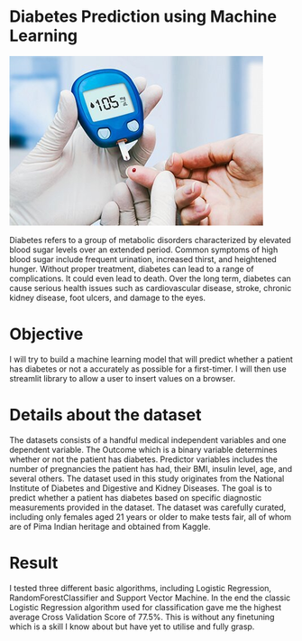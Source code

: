 
# Diabetes Prediction using Machine Learning

![Test Image 1](diabetes-symptoms-and-treatment.jpg)

Diabetes refers to a group of metabolic disorders characterized by elevated blood sugar levels over an extended period. Common symptoms of high blood sugar include frequent urination, increased thirst, and heightened hunger. Without proper treatment, diabetes can lead to a range of complications. It could even lead to death. Over the long term, diabetes can cause serious health issues such as cardiovascular disease, stroke, chronic kidney disease, foot ulcers, and damage to the eyes.

# Objective
I will try to build a machine learning model that will predict whether a patient has diabetes or not a accurately as possible for a first-timer. I will then use streamlit library to allow a user to insert values on a browser.

# Details about the dataset
The datasets consists of a handful medical independent variables and one dependent variable. The Outcome which is a binary variable determines whether or not the patient has diabetes. Predictor variables includes the number of pregnancies the patient has had, their BMI, insulin level, age, and several others. The dataset used in this study originates from the National Institute of Diabetes and Digestive and Kidney Diseases. The goal is to predict whether a patient has diabetes based on specific diagnostic measurements provided in the dataset. The dataset was carefully curated, including only females aged 21 years or older to make tests fair, all of whom are of Pima Indian heritage and obtained from Kaggle.

# Result 
I tested three different basic algorithms, including Logistic Regression, RandomForestClassifier and Support Vector Machine. In the end the classic Logistic Regression algorithm used for classification gave me the highest average Cross Validation Score of 77.5%. This is without any finetuning which is a skill I know about but have yet to utilise and fully grasp.
